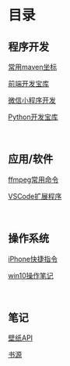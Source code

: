 # 目录

## 程序开发

[常用maven坐标](https://github.com/tanyiqu/notes/blob/main/常用maven坐标.md)

[前端开发宝库](https://github.com/tanyiqu/notes/blob/main/前端开发宝库.md)

[微信小程序开发](https://github.com/tanyiqu/notes/blob/main/微信小程序开发.md)

[Python开发宝库](https://github.com/tanyiqu/notes/blob/main/Python开发宝库.md)

<br>

## 应用/软件

[ffmpeg常用命令](https://github.com/tanyiqu/notes/blob/main/ffmpeg常用命令.md)

[VSCode扩展程序](https://github.com/tanyiqu/notes/blob/main/VSCode扩展程序.md)

<br>

## 操作系统

[iPhone快捷指令](https://github.com/tanyiqu/notes/blob/main/iPhone快捷指令.md)

[win10操作笔记](https://github.com/tanyiqu/notes/blob/main/win10操作笔记.md)

<br>

## 笔记

[壁纸API](https://github.com/tanyiqu/notes/blob/main/壁纸API.md)

[书源](https://github.com/tanyiqu/notes/blob/main/书源.md)

<br>